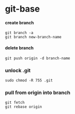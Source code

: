 # git-base


#### create branch
```
git branch -a
git branch new-branch-name

```

#### delete branch

```
git push origin -d branch-name
```

### unlock .git
```
sudo chmod -R 755 .git
```

### pull from origin into branch
```
git fetch
git rebase origin
```
